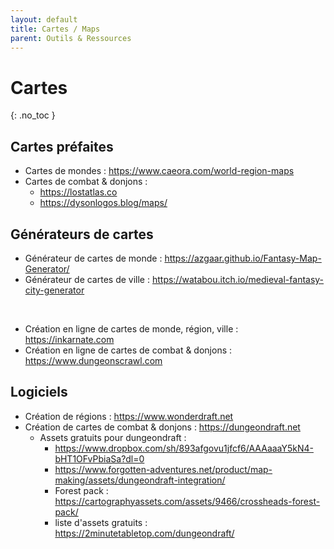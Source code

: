 ```yaml
---
layout: default
title: Cartes / Maps
parent: Outils & Ressources
---
```


# Cartes
{: .no_toc }

## Cartes préfaites

 - Cartes de mondes : https://www.caeora.com/world-region-maps
 - Cartes de combat & donjons :
   - https://lostatlas.co
   - https://dysonlogos.blog/maps/


## Générateurs de cartes

 - Générateur de cartes de monde : https://azgaar.github.io/Fantasy-Map-Generator/
 - Générateur de cartes de ville : https://watabou.itch.io/medieval-fantasy-city-generator

  <br />
  
 - Création en ligne de cartes de monde, région, ville : https://inkarnate.com
 - Création en ligne de cartes de combat & donjons : https://www.dungeonscrawl.com

## Logiciels

 - Création de régions : https://www.wonderdraft.net
 - Création de cartes de combat & donjons : https://dungeondraft.net
     - Assets gratuits pour dungeondraft : 
       - https://www.dropbox.com/sh/893afgovu1jfcf6/AAAaaaY5kN4-bHT1OFvPbiaSa?dl=0
       - https://www.forgotten-adventures.net/product/map-making/assets/dungeondraft-integration/
       - Forest pack : https://cartographyassets.com/assets/9466/crossheads-forest-pack/
       - liste d'assets gratuits : https://2minutetabletop.com/dungeondraft/
